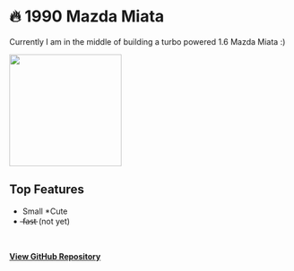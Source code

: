 # 🔥 1990 Mazda Miata
Currently I am in the middle of building a turbo powered 1.6 Mazda Miata :)
<br>

<img src="https://files.catbox.moe/9jtr55.png" height="200">
<br>

## Top Features
* Small
*Cute
* ̶f̶a̶s̶t̶  (not yet)
<br>

**[<i class="fab fa-github"></i> View GitHub Repository](https://github.com/josephmc-swosu/josephmc-swosu.github.io)**
